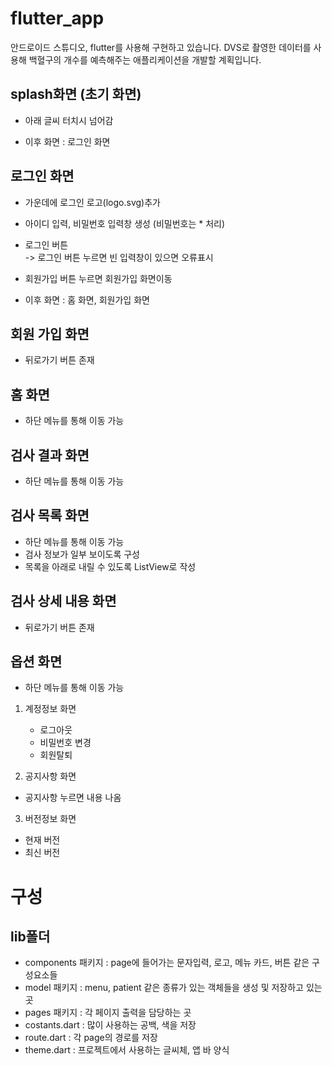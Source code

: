 # flutter_app

안드로이드 스튜디오, flutter를 사용해 구현하고 있습니다.
DVS로 촬영한 데이터를 사용해 백혈구의 개수를 예측해주는 애플리케이션을 개발할 계획입니다.


## splash화면 (초기 화면)
- 아래 글씨 터치시 넘어감

- 이후 화면 : 로그인 화면    

## 로그인 화면
- 가운데에 로그인 로고(logo.svg)추가
- 아이디 입력, 비밀번호 입력창 생성 (비밀번호는 * 처리)
- 로그인 버튼    
-> 로그인 버튼 누르면 빈 입력창이 있으면 오류표시
- 회원가입 버튼 누르면 회원가입 화면이동

- 이후 화면 : 홈 화면, 회원가입 화면    

## 회원 가입 화면
- 뒤로가기 버튼 존재

## 홈 화면
- 하단 메뉴를 통해 이동 가능

## 검사 결과 화면
- 하단 메뉴를 통해 이동 가능

## 검사 목록 화면
- 하단 메뉴를 통해 이동 가능
- 검사 정보가 일부 보이도록 구성
- 목록을 아래로 내릴 수 있도록 ListView로 작성

## 검사 상세 내용 화면
- 뒤로가기 버튼 존재

## 옵션 화면
- 하단 메뉴를 통해 이동 가능

1. 계정정보 화면
    - 로그아웃
    - 비밀번호 변경
    - 회원탈퇴
  
2. 공지사항 화면
  - 공지사항 누르면 내용 나옴
  
3. 버전정보 화면
  - 현재 버전
  - 최신 버전

# 구성
## lib폴더
- components 패키지 : page에 들어가는 문자입력, 로고, 메뉴 카드, 버튼 같은 구성요소들
- model 패키지 : menu, patient 같은 종류가 있는 객체들을 생성 및 저장하고 있는 곳
- pages 패키지 : 각 페이지 출력을 담당하는 곳
- costants.dart : 많이 사용하는 공백, 색을 저장
- route.dart : 각 page의 경로를 저장
- theme.dart : 프로젝트에서 사용하는 글씨체, 앱 바 양식 
